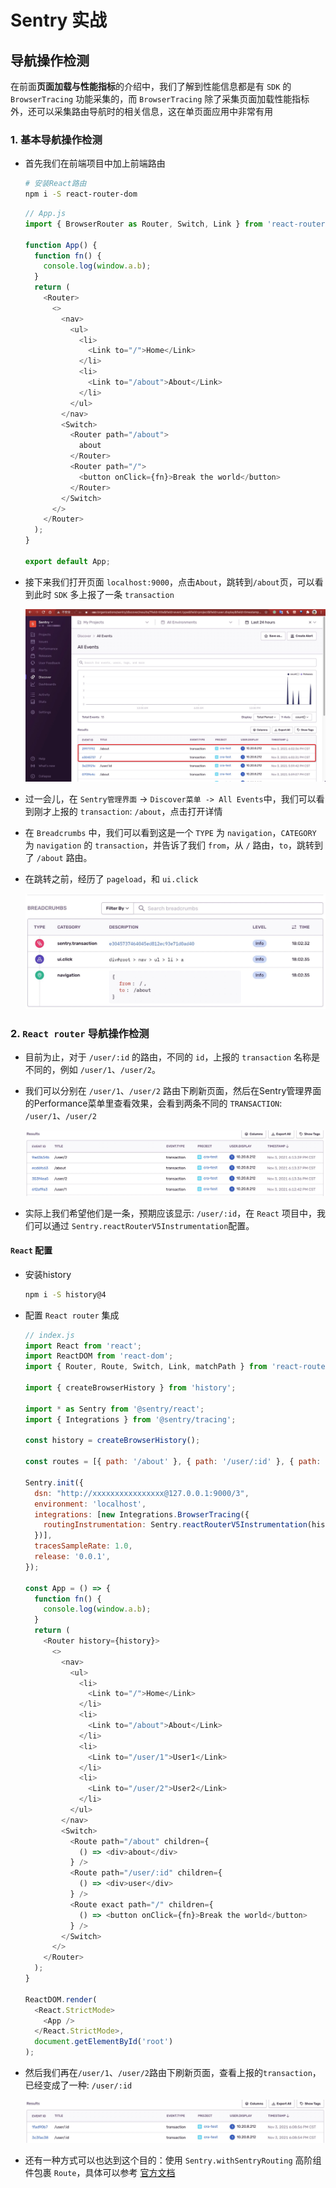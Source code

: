 # Sentry 实战

## 导航操作检测

在前面**页面加载与性能指标**的介绍中，我们了解到性能信息都是有 `SDK` 的 `BrowserTracing` 功能采集的，而 `BrowserTracing` 除了采集页面加载性能指标外，还可以采集路由导航时的相关信息，这在单页面应用中非常有用

### 1. 基本导航操作检测

- 首先我们在前端项目中加上前端路由

  ```bash
  # 安装React路由
  npm i -S react-router-dom
  ```

  ```js
  // App.js
  import { BrowserRouter as Router, Switch, Link } from 'react-router-dom';

  function App() {
    function fn() {
      console.log(window.a.b);
    }
    return (
      <Router>
        <>
          <nav>
            <ul>
              <li>
                <Link to="/">Home</Link>
              </li>
              <li>
                <Link to="/about">About</Link>
              </li>
            </ul>
          </nav>
          <Switch>
            <Router path="/about">
              about
            </Router>
            <Router path="/">
              <button onClick={fn}>Break the world</button>
            </Router>
          </Switch>
        </>
      </Router>
    );
  }

  export default App;
  ```

- 接下来我们打开页面 `localhost:9000`，点击`About`，跳转到`/about`页，可以看到此时 `SDK` 多上报了一条 `transaction`

  ![router](../img/router.jpg)

- 过一会儿，在 `Sentry管理界面` -> `Discover菜单 -> All Events`中，我们可以看到刚才上报的 `transaction`: `/about`，点击打开详情

- 在 `Breadcrumbs` 中，我们可以看到这是一个 `TYPE` 为 `navigation`，`CATEGORY` 为 `navigation` 的 `transaction`，并告诉了我们 `from`，从 `/` 路由，`to`，跳转到了 `/about` 路由。

- 在跳转之前，经历了 `pageload`，和 `ui.click`

  ![router-detail](../img/router-detail.jpg)

### 2. `React router` 导航操作检测

- 目前为止，对于 `/user/:id` 的路由，不同的 `id`，上报的 `transaction` 名称是不同的，例如 `/user/1`、`/user/2`。

- 我们可以分别在 `/user/1`、`/user/2` 路由下刷新页面，然后在Sentry管理界面的Performance菜单里查看效果，会看到两条不同的 `TRANSACTION`: `/user/1`、`/user/2`

  ![react-router-1](../img/react-router-1.jpg)

- 实际上我们希望他们是一条，预期应该显示: `/user/:id`，在 `React` 项目中，我们可以通过 `Sentry.reactRouterV5Instrumentation`配置。

#### `React` 配置

- 安装history

  ```bash
  npm i -S history@4
  ```

- 配置 `React router` 集成

  ```js
  // index.js
  import React from 'react';
  import ReactDOM from 'react-dom';
  import { Router, Route, Switch, Link, matchPath } from 'react-router-dom';

  import { createBrowserHistory } from 'history';

  import * as Sentry from '@sentry/react';
  import { Integrations } from '@sentry/tracing';

  const history = createBrowserHistory();

  const routes = [{ path: '/about' }, { path: '/user/:id' }, { path: '/' }];

  Sentry.init({
    dsn: "http://xxxxxxxxxxxxxxxx@127.0.0.1:9000/3",
    environment: 'localhost',
    integrations: [new Integrations.BrowserTracing({
      routingInstrumentation: Sentry.reactRouterV5Instrumentation(history, routes, matchPath),
    })],
    tracesSampleRate: 1.0,
    release: '0.0.1',
  });

  const App = () => {
    function fn() {
      console.log(window.a.b);
    }
    return (
      <Router history={history}>
        <>
          <nav>
            <ul>
              <li>
                <Link to="/">Home</Link>
              </li>
              <li>
                <Link to="/about">About</Link>
              </li>
              <li>
                <Link to="/user/1">User1</Link>
              </li>
              <li>
                <Link to="/user/2">User2</Link>
              </li>
            </ul>
          </nav>
          <Switch>
            <Route path="/about" children={
              () => <div>about</div>
            } />
            <Route path="/user/:id" children={
              () => <div>user</div>
            } />
            <Route exact path="/" children={
              () => <button onClick={fn}>Break the world</button>
            } />
          </Switch>
        </>
      </Router>
    );
  }

  ReactDOM.render(
    <React.StrictMode>
      <App />
    </React.StrictMode>,
    document.getElementById('root')
  );
  ```

- 然后我们再在`/user/1`、`/user/2`路由下刷新页面，查看上报的`transaction`，已经变成了一种: `/user/:id`

  ![react-router-2](../img/react-router-2.jpg)

- 还有一种方式可以也达到这个目的：使用 `Sentry.withSentryRouting` 高阶组件包裹 `Route`，具体可以参考 [官方文档](https://docs.sentry.io/platforms/javascript/guides/react/configuration/integrations/react-router/)